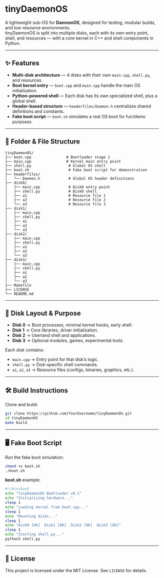 # tinyDaemonOS
A lightweight sub-OS for **DaemonOS**, designed for testing, modular builds, and low-resource environments.  
tinyDaemonOS is split into multiple disks, each with its own entry point, shell, and resources — with a core kernel in C++ and shell components in Python.

---

## ✨ Features
- **Multi-disk architecture** — 4 disks with their own `main.cpp`, `shell.py`, and resources.
- **Root kernel entry** — `boot.cpp` and `main.cpp` handle the main OS initialization.
- **Python-powered shell** — Each disk has its own specialized shell, plus a global shell.
- **Header-based structure** — `headerfiles/Daemon.h` centralizes shared definitions and constants.
- **Fake boot script** — `boot.sh` simulates a real OS boot for fun/demo purposes.


---

## 📂 Folder & File Structure

```
tinyDaemonOS/
├── boot.cpp                # Bootloader stage 1
├── main.cpp                # Kernel main entry point
├── shell.py                 # Global OS shell
├── boot.sh                  # Fake boot script for demonstration
├── headerfiles/
│   └── Daemon.h             # Global OS header definitions
├── disk0/
│   ├── main.cpp             # Disk0 entry point
│   ├── shell.py             # Disk0 shell
│   ├── a1                   # Resource file 1
│   ├── a2                   # Resource file 2
│   └── a3                   # Resource file 3
├── disk1/
│   ├── main.cpp
│   ├── shell.py
│   ├── a1
│   ├── a2
│   └── a3
├── disk2/
│   ├── main.cpp
│   ├── shell.py
│   ├── a1
│   ├── a2
│   └── a3
├── disk3/
│   ├── main.cpp
│   ├── shell.py
│   ├── a1
│   ├── a2
│   └── a3
├── Makefile
├── LICENSE
└── README.md
```

---

## 💽 Disk Layout & Purpose
- **Disk 0** → Boot processes, minimal kernel hooks, early shell.
- **Disk 1** → Core libraries, driver initialization.
- **Disk 2** → Userland shell and applications.
- **Disk 3** → Optional modules, games, experimental tools.

Each disk contains:
- `main.cpp` → Entry point for that disk’s logic.
- `shell.py` → Disk-specific shell commands.
- `a1`, `a2`, `a3` → Resource files (configs, binaries, graphics, etc.).

---

## 🛠 Build Instructions

Clone and build:
```bash
git clone https://github.com/YourUsername/tinyDaemonOS.git
cd tinyDaemonOS
make build
```

---

## 🖥 Fake Boot Script

Run the fake boot simulation:
```bash
chmod +x boot.sh
./boot.sh
```

**boot.sh** example:
```bash
#!/bin/bash
echo "tinyDaemonOS Bootloader v0.1"
echo "Initializing hardware..."
sleep 1
echo "Loading kernel from boot.cpp..."
sleep 1
echo "Mounting disks..."
sleep 1
echo "Disk0 [OK]  Disk1 [OK]  Disk2 [OK]  Disk3 [OK]"
sleep 1
echo "Starting shell.py..."
python3 shell.py
```

---

## 📄 License
This project is licensed under the MIT License. See `LICENSE` for details.
